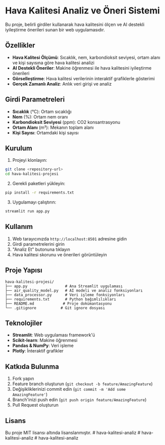 # Hava Kalitesi Analiz ve Öneri Sistemi

Bu proje, belirli girdiler kullanarak hava kalitesini ölçen ve AI destekli iyileştirme önerileri sunan bir web uygulamasıdır.

## Özellikler

- **Hava Kalitesi Ölçümü**: Sıcaklık, nem, karbondioksit seviyesi, ortam alanı ve kişi sayısına göre hava kalitesi analizi
- **AI Destekli Öneriler**: Makine öğrenmesi ile hava kalitesini iyileştirme önerileri
- **Görselleştirme**: Hava kalitesi verilerinin interaktif grafiklerle gösterimi
- **Gerçek Zamanlı Analiz**: Anlık veri girişi ve analiz

## Girdi Parametreleri

- **Sıcaklık** (°C): Ortam sıcaklığı
- **Nem** (%): Ortam nem oranı
- **Karbondioksit Seviyesi** (ppm): CO2 konsantrasyonu
- **Ortam Alanı** (m²): Mekanın toplam alanı
- **Kişi Sayısı**: Ortamdaki kişi sayısı

## Kurulum

1. Projeyi klonlayın:
```bash
git clone <repository-url>
cd hava-kalitesi-projesi
```

2. Gerekli paketleri yükleyin:
```bash
pip install -r requirements.txt
```

3. Uygulamayı çalıştırın:
```bash
streamlit run app.py
```

## Kullanım

1. Web tarayıcınızda `http://localhost:8501` adresine gidin
2. Girdi parametrelerini girin
3. "Analiz Et" butonuna tıklayın
4. Hava kalitesi skorunu ve önerileri görüntüleyin

## Proje Yapısı

```
hava-kalitesi-projesi/
├── app.py                 # Ana Streamlit uygulaması
├── air_quality_model.py   # AI modeli ve analiz fonksiyonları
├── data_processor.py      # Veri işleme fonksiyonları
├── requirements.txt       # Python bağımlılıkları
├── README.md             # Proje dokümantasyonu
└── .gitignore           # Git ignore dosyası
```

## Teknolojiler

- **Streamlit**: Web uygulaması framework'ü
- **Scikit-learn**: Makine öğrenmesi
- **Pandas & NumPy**: Veri işleme
- **Plotly**: İnteraktif grafikler

## Katkıda Bulunma

1. Fork yapın
2. Feature branch oluşturun (`git checkout -b feature/AmazingFeature`)
3. Değişikliklerinizi commit edin (`git commit -m 'Add some AmazingFeature'`)
4. Branch'inizi push edin (`git push origin feature/AmazingFeature`)
5. Pull Request oluşturun

## Lisans

Bu proje MIT lisansı altında lisanslanmıştır.
#   h a v a - k a l i t e s i - a n a l i z  
 #   h a v a - k a l i t e s i - a n a l i z  
 #   h a v a - k a l i t e s i - a n a l i z  
 